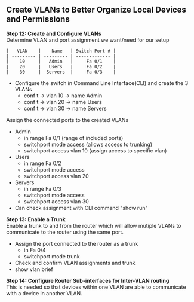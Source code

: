 ## Create VLANs to Better Organize Local Devices and Permissions

**Step 12: Create and Configure VLANs**  
Determine VLAN and port assignment we want/need for our setup

    |   VLAN    |    Name   | Switch Port # |
    | --------- | --------- | ------------- |
    |    10     |   Admin   |     Fa 0/1    |
    |    20     |   Users   |     Fa 0/2    |
    |    30     |  Servers  |     Fa 0/3    |

- Configure the switch in Command Line Interface(CLI) and create the 3 VLANs
  - conf t -> vlan 10 -> name Admin
  - conf t -> vlan 20 -> name Users
  - conf t -> vlan 30 -> name Servers

Assign the connected ports to the created VLANs  
- Admin
  - in range Fa 0/1 (range of included ports)
  - switchport mode access (allows access to trunking)
  - switchport access vlan 10 (assign access to specific vlan)
- Users
  - in range Fa 0/2 
  - switchport mode access 
  - switchport access vlan 20 
- Servers
  - in range Fa 0/3 
  - switchport mode access 
  - switchport access vlan 30
- Can check assignment with CLI command "show run"

**Step 13: Enable a Trunk**  
Enable a trunk to and from the router which will allow mutiple VLANs to communicate to the router using the same port.  
- Assign the port connected to the router as a trunk
  -  in Fa 0/4
  -  switchport mode trunk
-  Check and confirm VLAN assignments and trunk
  - show vlan brief

**Step 14: Configure Router Sub-interfaces for Inter-VLAN routing**  
This is needed so that devices within one VLAN are able to communicate with a device in another VLAN.
